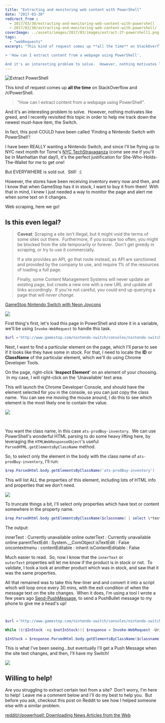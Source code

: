 ```yaml
---
title: "Extracting and monitoring web content with PowerShell"
date: "2017-03-30"
redirect_from : 
  - 2017/03/30/extracting-and-monitoring-web-content-with-powershell
  - 2017/03/30/extracting-and-monitoring-web-content-with-powershell/
coverImage: ../assets/images/2017/03/images/extract-2f-powershell1.png
tags: 
  - "webRequests"
excerpt: "This kind of request comes up **all the time** on StackOverflow and /r/PowerShell.

> 'How can I extract content from a webpage using PowerShell'.

And it's an interesting problem to solve.  However, nothing motivates like greed, and I recently revisited this topic in order to help me track down the newest must-have item, the Switch."
---
```



![Extract PowerShell](../assets/images/2017/03/images/extract-2f-powershell1.png)

This kind of request comes up **all the time** on StackOverflow and /r/PowerShell.

> "How can I extract content from a webpage using PowerShell".

And it's an interesting problem to solve.  However, nothing motivates like greed, and I recently revisited this topic in order to help me track down the newest must-have item, the Switch.

In fact, this post COULD have been called 'Finding a Nintendo Switch with PowerShell'!

I have been REALLY wanting a Nintendo Switch, and since I'll be flying up to NYC next month for Tome's [NYC TechStravaganza](http://www.techstravaganza.com) (come see me if you'll be in Manhattan that day!), it's the perfect justification for She-Who-Holds-The-Wallet for me to get one!

But EVERYWHERE is sold out.  Still!  :(

However, the stores have been receiving inventory every now and then, and I know that when GameStop has it in stock, I want to buy it from them!  With that in mind, I knew I just needed a way to monitor the page and alert me when some text on it changes.

Web scraping, here we go!

## Is this even legal?

> **Caveat**: Scraping a site isn't illegal, but it might void the terms of some sites out there.  Furthermore, if you scrape too often, you might be blocked from the site temporarily or forever.  Don't get greedy in scraping, or try to use it commercially.
> 
> If a site provides an API, go that route instead, as API are sanctioned and provided by the company to use, and require 1% of the resources of loading a full page.
> 
> Finally, some Content Management Systems will never update an existing page, but create a new one with a new URL and update all links accordingly.  If you're not careful, you could end up querying a page that will _never change._ 

[GameStop Nintendo Switch with Neon Joycons](http://www.gamestop.com/nintendo-switch/consoles/nintendo-switch-console-with-neon-blue-and-neon-red-joy-con/141887)

![](../assets/images/2017/03/images/page01.png)

First thing's first, let's load this page in PowerShell and store it in a variable, we'll be using `Invoke-WebRequest` to handle this task.

```powershell
$url ='http://www.gamestop.com/nintendo-switch/consoles/nintendo-switch-console-with-neon-blue-and-neon-red-joy-con/141887' $response = Invoke-WebRequest -Uri $url
```

Next, I want to find a particular element on the page, which I'll parse to see if it looks like they have some in stock. For that, I need to locate the **ID** or **ClassName** of the particular element, which we'll do using Chrome Developer Tools.

On the page, right-click '**Inspect Element**' on an element of your choosing.  In my case, I will right-click on the 'Unavailable' text area.

This will launch the Chrome Developer Console, and should have the element selected for you in the console, so you can just copy the class name.  You can see me moving the mouse around, I do this to see which element is the most likely one to contain the value.

![](../assets/images/2017/03/images/extractweb02.gif)

 

You want the class name, in this case `ats-prodBuy-inventory`.  We can use PowerShell's wonderful HTML parsing to do some heavy lifting here, by leveraging the `HTMLWebResponseObject`'s useful `ParsedHTML.getElementsByClassName` method.

So, to select only the element in the body with the class name of `ats-prodBuy-inventory`, I'll run:

```powershell
$rep.ParsedHtml.body.getElementsByClassName('ats-prodBuy-inventory')
```

This will list ALL the properties of this element, including lots of HTML info and properties that we don't need.

![](../assets/images/2017/03/images/too-many-props.png)

To truncate things a bit, I'll select only properties which have text or content somewhere in the property name.

```powershell
$rep.ParsedHtml.body.getElementsByClassName($classname) | select \*text\*,\*content\*
```

The output:

innerText         : Currently unavailable online
outerText         : Currently unavailable online
parentTextEdit    : System.\_\_ComObject
isTextEdit        : False
oncontextmenu     : 
contentEditable   : inherit
isContentEditable : False

Much easier to read.  So, now I know that the `innerText` or `outerText` properties will let me know if the product is in stock or not.  To validate, I took a look at another product which was in stock, and saw that it was the same properties.

All that remained was to take this few-liner and and convert it into a script which will loop once every 30 mins, with the exit condition of when the message text on the site changes.  When it does, I'm using a tool I wrote a few years ago [Send-PushMessage](http://foxdeploy.com/2014/11/03/pushbullet-powershell-powerbullet/), to send a PushBullet message to my phone to give me a head's up!

```powershell


$url ='http://www.gamestop.com/nintendo-switch/consoles/nintendo-switch-console-with-neon-blue-and-neon-red-joy-con/141887'

While ($($InStock -eq $notInStock)){ $response = Invoke-WebRequest -Uri $url $classname ='ats-prodBuy-inventory' $notInStock = 'Currently unavailable online'

$InStock = $response.ParsedHtml.body.getElementsByClassName($classname) | select -expand innertext "$(get-date) is device in stock? $($InStock -ne $notInStock)\`n-----$InStock" Start-Sleep -Seconds (60\*30) } Send-PushMessage -Type Message -title "NintendoSwitch" -msg "In stock, order now!!!!"


```

This is what I've been seeing...but eventually I'll get a Push Message when the site text changes, and then, I'll have my Switch!

![](../assets/images/2017/03/images/screenshot_2017-03-29-15-31-30.png)

## Willing to help!

Are you struggling to extract certain text from a site?  Don't worry, I'm here to help!  Leave me a comment below and I'll do my best to help you.  But before you ask, checkout this post on Reddit to see how I helped someone else with a similar problem.

[reddit/r/powerhsell: Downloading News Articles from the Web](https://www.reddit.com/r/PowerShell/comments/624zzg/downloading_news_articles_from_the_web/)
